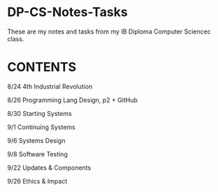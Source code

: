 # DP-CS-Notes-Tasks
These are my notes and tasks from my IB Diploma Computer Sciencec class.
# CONTENTS 
8/24 4th Industrial Revolution



8/26 Programming Lang Design, p2 + GitHub




8/30 Starting Systems




9/1 Continuing Systems




9/6 Systems Design 




9/8 Software Testing




9/22 Updates & Components 




9/26 Ethics & Impact



